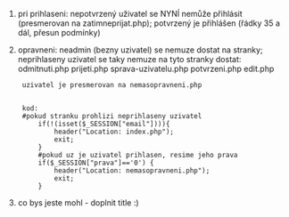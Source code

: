 1) pri prihlaseni: nepotvrzený uživatel se NYNÍ nemůže přihlásit (presmerovan na zatimneprijat.php); potvrzený je přihlášen (řádky 35 a dál, přesun podmínky)
2) opravneni: neadmin (bezny uzivatel) se nemuze dostat na stranky; neprihlaseny uzivatel se taky nemuze na tyto stranky dostat:
        odmitnuti.php
        prijeti.php
        sprava-uzivatelu.php
        potvrzeni.php
        edit.php
        
        uzivatel je presmerovan na nemasopravneni.php
        
        
        kod: 
        #pokud stranku prohlizi neprihlaseny uzivatel
            if(!(isset($_SESSION["email"]))){
                header("Location: index.php");
                exit;
            }
            #pokud uz je uzivatel prihlasen, resime jeho prava
            if($_SESSION["prava"]=='0') {
                header("Location: nemasopravneni.php");
                exit;
            }
            
3) co bys jeste mohl - doplnit title :)            